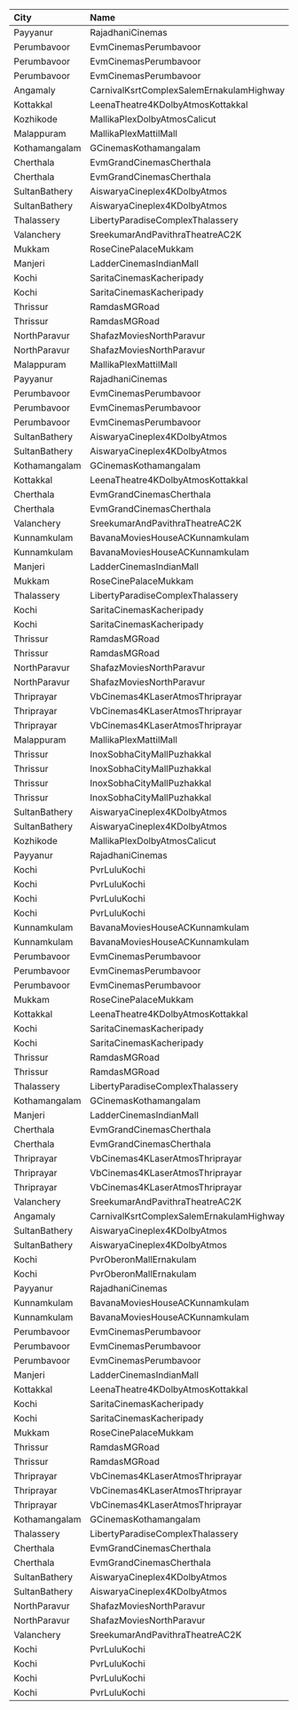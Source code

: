| City          | Name                                     |  Time | Type           | Price | Capacity | Booked |
| :------------ | :--------------------------------------- | ----: | :------------- | ----: | -------: | -----: |
| Payyanur      | RajadhaniCinemas                         | 10:30 | PlatinumCircle |  110₹ |       88 |     44 |
| Perumbavoor   | EvmCinemasPerumbavoor                    | 10:45 | ExecutiveI     |  155₹ |       24 |     19 |
| Perumbavoor   | EvmCinemasPerumbavoor                    | 10:45 | ExecutiveIi    |  155₹ |       15 |      8 |
| Perumbavoor   | EvmCinemasPerumbavoor                    | 10:45 | Deluxe         |  130₹ |      405 |    203 |
| Angamaly      | CarnivalKsrtComplexSalemErnakulamHighway | 11:00 | GoldOffline    |  130₹ |      203 |    102 |
| Kottakkal     | LeenaTheatre4KDolbyAtmosKottakkal        | 11:00 | Executive      |  110₹ |      186 |     92 |
| Kozhikode     | MallikaPlexDolbyAtmosCalicut             | 11:00 | Executive      |  140₹ |      163 |     81 |
| Malappuram    | MallikaPlexMattilMall                    | 11:00 | Executive      |  140₹ |       50 |     17 |
| Kothamangalam | GCinemasKothamangalam                    | 11:00 | Gold           |  130₹ |      162 |     81 |
| Cherthala     | EvmGrandCinemasCherthala                 | 11:15 | Platinum       |  160₹ |       18 |     18 |
| Cherthala     | EvmGrandCinemasCherthala                 | 11:15 | Gold           |  130₹ |      185 |    124 |
| SultanBathery | AiswaryaCineplex4KDolbyAtmos             | 11:15 | SofaSeat       |  170₹ |       16 |      7 |
| SultanBathery | AiswaryaCineplex4KDolbyAtmos             | 11:15 | GoldClass      |  110₹ |      147 |     72 |
| Thalassery    | LibertyParadiseComplexThalassery         | 11:30 | Suite          |  125₹ |      324 |    262 |
| Valanchery    | SreekumarAndPavithraTheatreAC2K          | 11:30 | FirstClass     |  110₹ |      334 |    179 |
| Mukkam        | RoseCinePalaceMukkam                     | 11:45 | Executive      |  112₹ |      350 |    185 |
| Manjeri       | LadderCinemasIndianMall                  | 12:00 | Executive      |  150₹ |      114 |     54 |
| Kochi         | SaritaCinemasKacheripady                 | 12:00 | Deluxe         |  150₹ |      555 |    531 |
| Kochi         | SaritaCinemasKacheripady                 | 12:00 | RoseCircle     |  150₹ |      115 |    115 |
| Thrissur      | RamdasMGRoad                             | 12:00 | PlatinumCircle |  125₹ |      294 |    166 |
| Thrissur      | RamdasMGRoad                             | 12:00 | GoldenCircle   |  100₹ |      320 |    161 |
| NorthParavur  | ShafazMoviesNorthParavur                 | 12:00 | Box            |  220₹ |       15 |      7 |
| NorthParavur  | ShafazMoviesNorthParavur                 | 12:00 | BrownSquare    |  120₹ |      279 |    242 |
| Malappuram    | MallikaPlexMattilMall                    | 13:30 | Executive      |  140₹ |       50 |     17 |
| Payyanur      | RajadhaniCinemas                         | 13:30 | PlatinumCircle |  110₹ |       88 |     44 |
| Perumbavoor   | EvmCinemasPerumbavoor                    | 13:45 | ExecutiveI     |  155₹ |       24 |     19 |
| Perumbavoor   | EvmCinemasPerumbavoor                    | 13:45 | ExecutiveIi    |  155₹ |       15 |      8 |
| Perumbavoor   | EvmCinemasPerumbavoor                    | 13:45 | Deluxe         |  130₹ |      405 |    203 |
| SultanBathery | AiswaryaCineplex4KDolbyAtmos             | 13:45 | SofaSeat       |  170₹ |       16 |      7 |
| SultanBathery | AiswaryaCineplex4KDolbyAtmos             | 13:45 | GoldClass      |  110₹ |      147 |     72 |
| Kothamangalam | GCinemasKothamangalam                    | 14:00 | Gold           |  130₹ |      162 |     81 |
| Kottakkal     | LeenaTheatre4KDolbyAtmosKottakkal        | 14:30 | Executive      |  110₹ |      186 |     92 |
| Cherthala     | EvmGrandCinemasCherthala                 | 14:30 | Platinum       |  160₹ |       18 |     18 |
| Cherthala     | EvmGrandCinemasCherthala                 | 14:30 | Gold           |  130₹ |      185 |    124 |
| Valanchery    | SreekumarAndPavithraTheatreAC2K          | 14:30 | FirstClass     |  110₹ |      334 |    177 |
| Kunnamkulam   | BavanaMoviesHouseACKunnamkulam           | 14:30 | LuxuryClass    |  220₹ |       13 |      6 |
| Kunnamkulam   | BavanaMoviesHouseACKunnamkulam           | 14:30 | PlatinumCircle |  130₹ |      159 |     72 |
| Manjeri       | LadderCinemasIndianMall                  | 14:45 | Executive      |  150₹ |      114 |     56 |
| Mukkam        | RoseCinePalaceMukkam                     | 14:45 | Executive      |  112₹ |      350 |    185 |
| Thalassery    | LibertyParadiseComplexThalassery         | 14:45 | Suite          |  125₹ |      324 |    262 |
| Kochi         | SaritaCinemasKacheripady                 | 15:00 | Deluxe         |  150₹ |      555 |    531 |
| Kochi         | SaritaCinemasKacheripady                 | 15:00 | RoseCircle     |  150₹ |      115 |    115 |
| Thrissur      | RamdasMGRoad                             | 15:00 | PlatinumCircle |  125₹ |      294 |    166 |
| Thrissur      | RamdasMGRoad                             | 15:00 | GoldenCircle   |  100₹ |      320 |    161 |
| NorthParavur  | ShafazMoviesNorthParavur                 | 15:00 | Box            |  220₹ |       15 |      7 |
| NorthParavur  | ShafazMoviesNorthParavur                 | 15:00 | BrownSquare    |  120₹ |      279 |    242 |
| Thriprayar    | VbCinemas4KLaserAtmosThriprayar          | 15:40 | Recliner       |  350₹ |        8 |      4 |
| Thriprayar    | VbCinemas4KLaserAtmosThriprayar          | 15:40 | Royal          |  190₹ |      132 |     66 |
| Thriprayar    | VbCinemas4KLaserAtmosThriprayar          | 15:40 | Club           |  130₹ |       39 |     19 |
| Malappuram    | MallikaPlexMattilMall                    | 16:00 | Executive      |  140₹ |       50 |     18 |
| Thrissur      | InoxSobhaCityMallPuzhakkal               | 16:15 | Club           |  190₹ |       33 |      0 |
| Thrissur      | InoxSobhaCityMallPuzhakkal               | 16:15 | Executive      |  130₹ |       11 |      0 |
| Thrissur      | InoxSobhaCityMallPuzhakkal               | 16:15 | RoyalRecliner  |  350₹ |        5 |      0 |
| Thrissur      | InoxSobhaCityMallPuzhakkal               | 16:15 | Royal          |  190₹ |        6 |      0 |
| SultanBathery | AiswaryaCineplex4KDolbyAtmos             | 16:30 | SofaSeat       |  170₹ |       16 |      7 |
| SultanBathery | AiswaryaCineplex4KDolbyAtmos             | 16:30 | GoldClass      |  110₹ |      147 |     72 |
| Kozhikode     | MallikaPlexDolbyAtmosCalicut             | 16:30 | Executive      |  140₹ |      163 |     83 |
| Payyanur      | RajadhaniCinemas                         | 16:30 | PlatinumCircle |  110₹ |       88 |     44 |
| Kochi         | PvrLuluKochi                             | 16:40 | Classic        |  140₹ |       39 |     21 |
| Kochi         | PvrLuluKochi                             | 16:40 | ClassicPlus    |  160₹ |       91 |     48 |
| Kochi         | PvrLuluKochi                             | 16:40 | Prime          |  190₹ |       68 |     35 |
| Kochi         | PvrLuluKochi                             | 16:40 | Recliner       |  350₹ |       10 |      6 |
| Kunnamkulam   | BavanaMoviesHouseACKunnamkulam           | 17:30 | LuxuryClass    |  220₹ |       13 |      6 |
| Kunnamkulam   | BavanaMoviesHouseACKunnamkulam           | 17:30 | PlatinumCircle |  130₹ |      159 |     72 |
| Perumbavoor   | EvmCinemasPerumbavoor                    | 17:45 | ExecutiveI     |  155₹ |       24 |     19 |
| Perumbavoor   | EvmCinemasPerumbavoor                    | 17:45 | ExecutiveIi    |  155₹ |       15 |      8 |
| Perumbavoor   | EvmCinemasPerumbavoor                    | 17:45 | Deluxe         |  130₹ |      405 |    203 |
| Mukkam        | RoseCinePalaceMukkam                     | 17:45 | Executive      |  112₹ |      350 |    185 |
| Kottakkal     | LeenaTheatre4KDolbyAtmosKottakkal        | 18:00 | Executive      |  110₹ |      186 |     92 |
| Kochi         | SaritaCinemasKacheripady                 | 18:00 | Deluxe         |  150₹ |      555 |    531 |
| Kochi         | SaritaCinemasKacheripady                 | 18:00 | RoseCircle     |  150₹ |      115 |    115 |
| Thrissur      | RamdasMGRoad                             | 18:00 | PlatinumCircle |  125₹ |      294 |    166 |
| Thrissur      | RamdasMGRoad                             | 18:00 | GoldenCircle   |  100₹ |      320 |    161 |
| Thalassery    | LibertyParadiseComplexThalassery         | 18:00 | Suite          |  125₹ |      324 |    262 |
| Kothamangalam | GCinemasKothamangalam                    | 18:00 | Gold           |  130₹ |      162 |     81 |
| Manjeri       | LadderCinemasIndianMall                  | 18:15 | Executive      |  150₹ |      114 |     56 |
| Cherthala     | EvmGrandCinemasCherthala                 | 18:15 | Platinum       |  160₹ |       18 |     18 |
| Cherthala     | EvmGrandCinemasCherthala                 | 18:15 | Gold           |  130₹ |      185 |    124 |
| Thriprayar    | VbCinemas4KLaserAtmosThriprayar          | 18:15 | Recliner       |  350₹ |        8 |      4 |
| Thriprayar    | VbCinemas4KLaserAtmosThriprayar          | 18:15 | Royal          |  190₹ |      132 |     66 |
| Thriprayar    | VbCinemas4KLaserAtmosThriprayar          | 18:15 | Club           |  130₹ |       39 |     19 |
| Valanchery    | SreekumarAndPavithraTheatreAC2K          | 18:30 | FirstClass     |  110₹ |      334 |    177 |
| Angamaly      | CarnivalKsrtComplexSalemErnakulamHighway | 19:00 | GoldOffline    |  150₹ |      203 |    104 |
| SultanBathery | AiswaryaCineplex4KDolbyAtmos             | 19:00 | SofaSeat       |  170₹ |       16 |      7 |
| SultanBathery | AiswaryaCineplex4KDolbyAtmos             | 19:00 | GoldClass      |  110₹ |      147 |     77 |
| Kochi         | PvrOberonMallErnakulam                   | 19:20 | Classic        |  140₹ |       36 |     20 |
| Kochi         | PvrOberonMallErnakulam                   | 19:20 | ClassicPlus    |  170₹ |       81 |     59 |
| Payyanur      | RajadhaniCinemas                         | 19:30 | PlatinumCircle |  110₹ |       88 |     46 |
| Kunnamkulam   | BavanaMoviesHouseACKunnamkulam           | 20:15 | LuxuryClass    |  220₹ |       13 |      6 |
| Kunnamkulam   | BavanaMoviesHouseACKunnamkulam           | 20:15 | PlatinumCircle |  130₹ |      159 |     72 |
| Perumbavoor   | EvmCinemasPerumbavoor                    | 20:45 | ExecutiveI     |  155₹ |       24 |     19 |
| Perumbavoor   | EvmCinemasPerumbavoor                    | 20:45 | ExecutiveIi    |  155₹ |       15 |      8 |
| Perumbavoor   | EvmCinemasPerumbavoor                    | 20:45 | Deluxe         |  130₹ |      405 |    203 |
| Manjeri       | LadderCinemasIndianMall                  | 21:00 | Executive      |  150₹ |      114 |     54 |
| Kottakkal     | LeenaTheatre4KDolbyAtmosKottakkal        | 21:00 | Executive      |  110₹ |      186 |     92 |
| Kochi         | SaritaCinemasKacheripady                 | 21:00 | Deluxe         |  150₹ |      555 |    531 |
| Kochi         | SaritaCinemasKacheripady                 | 21:00 | RoseCircle     |  150₹ |      115 |    115 |
| Mukkam        | RoseCinePalaceMukkam                     | 21:00 | Executive      |  112₹ |      350 |    185 |
| Thrissur      | RamdasMGRoad                             | 21:00 | PlatinumCircle |  125₹ |      294 |    166 |
| Thrissur      | RamdasMGRoad                             | 21:00 | GoldenCircle   |  100₹ |      320 |    161 |
| Thriprayar    | VbCinemas4KLaserAtmosThriprayar          | 21:00 | Recliner       |  350₹ |        8 |      4 |
| Thriprayar    | VbCinemas4KLaserAtmosThriprayar          | 21:00 | Royal          |  190₹ |      132 |     66 |
| Thriprayar    | VbCinemas4KLaserAtmosThriprayar          | 21:00 | Club           |  130₹ |       39 |     19 |
| Kothamangalam | GCinemasKothamangalam                    | 21:00 | Gold           |  130₹ |      162 |     81 |
| Thalassery    | LibertyParadiseComplexThalassery         | 21:15 | Suite          |  125₹ |      324 |    262 |
| Cherthala     | EvmGrandCinemasCherthala                 | 21:30 | Platinum       |  160₹ |       18 |     18 |
| Cherthala     | EvmGrandCinemasCherthala                 | 21:30 | Gold           |  130₹ |      185 |    124 |
| SultanBathery | AiswaryaCineplex4KDolbyAtmos             | 21:30 | SofaSeat       |  170₹ |       16 |      7 |
| SultanBathery | AiswaryaCineplex4KDolbyAtmos             | 21:30 | GoldClass      |  110₹ |      147 |     72 |
| NorthParavur  | ShafazMoviesNorthParavur                 | 21:30 | Box            |  220₹ |       15 |      7 |
| NorthParavur  | ShafazMoviesNorthParavur                 | 21:30 | BrownSquare    |  120₹ |      279 |    242 |
| Valanchery    | SreekumarAndPavithraTheatreAC2K          | 21:30 | FirstClass     |  110₹ |      334 |    177 |
| Kochi         | PvrLuluKochi                             | 22:15 | Classic        |  140₹ |       39 |     25 |
| Kochi         | PvrLuluKochi                             | 22:15 | ClassicPlus    |  160₹ |       91 |     61 |
| Kochi         | PvrLuluKochi                             | 22:15 | Prime          |  190₹ |       68 |     49 |
| Kochi         | PvrLuluKochi                             | 22:15 | Recliner       |  350₹ |       10 |      9 |